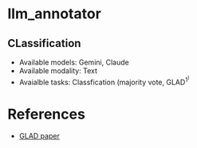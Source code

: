 # llm_annotator



## CLassification
* Available models: Gemini, Claude
* Available modality: Text
* Avaialble tasks: Classfication (majority vote, GLAD<sup>1<sup>)





# References
- [GLAD paper](https://proceedings.neurips.cc/paper_files/paper/2009/file/f899139df5e1059396431415e770c6dd-Paper.pdf)